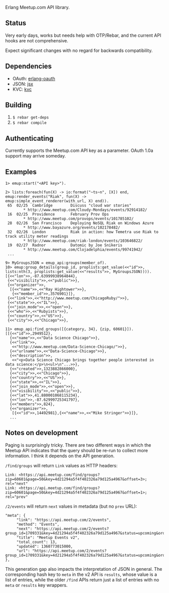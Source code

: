 Erlang Meetup.com API library.

## Status

Very early days, works but needs help with OTP/Rebar, and the current
API hooks are not comprehensive.

Expect significant changes with no regard for backwards compatibility.

## Dependencies

* OAuth: [erlang-oauth](https://github.com/tim/erlang-oauth)
* JSON: [jsx](https://github.com/talentdeficit/jsx)
* KVC: [kvc](https://github.com/etrepum/kvc.git)

## Building

1. `$ rebar get-deps`
2. `$ rebar compile`

## Authenticating

Currently supports the Meetup.com API key as a parameter. OAuth 1.0a
support may arrive someday.

## Examples

    1> emup:start("<API key>").

    2> lists:foreach(fun(X) -> io:format("~ts~n", [X]) end, emup:render_events("Riak", fun(X) -> emup:simple_event_renderer(with_url, X) end)).
     65  02/25  Cambridge        Discuss "cloud war stories"
            * http://www.meetup.com/Cloudy-Mondays/events/92914182/
     16  02/25  Providence       February Prov Ops
            * http://www.meetup.com/provops/events/101785102/
     28  02/26  San Francisco    Deploying NoSQL Riak on Windows Azure
            * http://www.bayazure.org/events/102178482/
     32  02/26  London           Riak in action: how Temetra use Riak to track utility meter readings
            * http://www.meetup.com/riak-london/events/103646822/
     19  02/27  Radnor           Datomic by Joe Snikeris
            * http://www.meetup.com/Clojadelphia/events/99741942/
     ...

    9> MyGroupsJSON = emup_api:groups(member_of).
    10> emup:group_details(group_id, proplists:get_value(<<"id">>, lists:nth(3, proplists:get_value(<<"results">>, MyGroupsJSON)))).
    [{<<"lon">>,-87.63999938964844},
     {<<"visibility">>,<<"public">>},
     {<<"organizer">>,
      [{<<"name">>,<<"Ray Hightower">>},
       {<<"member_id">>,3576901}]},
     {<<"link">>,<<"http://www.meetup.com/ChicagoRuby/">>},
     {<<"state">>,<<"IL">>},
     {<<"join_mode">>,<<"open">>},
     {<<"who">>,<<"Rubyists">>},
     {<<"country">>,<<"US">>},
     {<<"city">>,<<"Chicago">>},

    11> emup_api:find_groups([{category, 34}, {zip, 60601}]).
    [[{<<"id">>,2949512},
      {<<"name">>,<<"Data Science Chicago">>},
      {<<"link">>,
       <<"http://www.meetup.com/Data-Science-Chicago/">>},
      {<<"urlname">>,<<"Data-Science-Chicago">>},
      {<<"description">>,
       <<"<p>Data Science Chicago brings together people interested in data science:</p>\n<ul>\n"...>>},
      {<<"created">>,1323882866000},
      {<<"city">>,<<"Chicago">>},
      {<<"country">>,<<"US">>},
      {<<"state">>,<<"IL">>},
      {<<"join_mode">>,<<"open">>},
      {<<"visibility">>,<<"public">>},
      {<<"lat">>,41.880001068115234},
      {<<"lon">>,-87.62999725341797},
      {<<"members">>,824},
      {<<"organizer">>,
       [{<<"id">>,14492981},{<<"name">>,<<"Mike Stringer">>}]},
      ...

## Notes on development

Paging is surprisingly tricky. There are two different ways in which
the Meetup API indicates that the query should be re-run to collect
more information. I think it depends on the API generation.

`/find/groups` will return `Link` values as HTTP headers:

    Link: <https://api.meetup.com/find/groups?zip=60601&page=50&key=4d21294a5f4f402326a79d125a4967&offset=3>; rel="next"
    Link: <https://api.meetup.com/find/groups?zip=60601&page=50&key=4d21294a5f4f402326a79d125a4967&offset=1>; rel="prev"

`/2/events` will return `next` values in metadata (but no `prev` URL):

    "meta": {
         "link": "https://api.meetup.com/2/events",
         "method": "Events",
         "next": "https://api.meetup.com/2/events?group_id=1709331&key=4d21294a5f4f402326a79d125a4967&status=upcoming&order=time&limited_events=False&desc=false&offset=1&format=json&page=3&fields=",
         "title": "Meetup Events v2",
         "total_count": 13,
         "updated": 1360773015000,
         "url": "https://api.meetup.com/2/events?group_id=1709331&key=4d21294a5f4f402326a79d125a4967&status=upcoming&order=time&limited_events=False&desc=false&offset=0&format=json&page=3&fields="
    },

This generation gap also impacts the interpretation of JSON in
general.  The corresponding hash key to `meta` in the v2 API is
`results`, whose value is a list of entries, while the older `/find`
APIs return just a list of entries with no `meta` or `results` key
wrappers.
